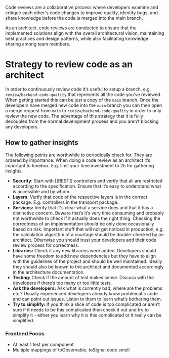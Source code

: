 Code reviews are a collaborative process where developers examine and critique each other's code changes to improve quality, identify bugs, and share knowledge before the code is merged into the main branch. 

As an architect, code reviews are conducted to ensure that the implemented solutions align with the overall architectural vision, maintaining best practices and design patterns, while also facilitating knowledge sharing among team members.

# Strategy to review code as an architect

In order to continuously review code it’s useful to setup a branch, e.g. `review/backend-code-quality` that represents all the code you’ve reviewed. When getting started this can be just a copy of the `main` branch. Once the developers have merged new code into the `main` branch you can then open a merge request from `main` to  `review/backend-code-quality` in order to only review the new code.
The advantage of this strategy that it is fully decoupled from the normal development process and you aren’t blocking any developers.

## How to gather insights

The following points are worthwhile to periodically check for. They are ordered by importance. When doing a code review as an architect it’s important to timebox. E.g. limit your time investment to 2h for gathering insights.

- **Security**: Start with [[REST]] controllers and verify that all are restricted according to the specification. Ensure that it’s easy to understand what is accessible and by whom.
- **Layers**: Verify that code of the respective layers is in the correct package. E.g. controllers in the transport package.
- **Services:** Verify that it's clear what a service does and that it has a distinctive concern. Beware that’s it’s very time consuming and probably not worthwhile to check if it actually does the right thing. Checking the correctness of an implementation should be only done occasionally based on risk. Important stuff that will not get noticed in production, e.g. the calculation algorithm of a courtage should be double-checked by an architect. Otherwise you should trust your developers and their code review process for correctness.
- **Libraries:** Check if any new libraries were added. Developers should have some freedom to add new dependencies but they have to align with the guidelines of the project and should be well maintained. Ideally they should also be known to the architect and documented accordingly in the architecture documentation.
- **Testing:** Check if the amount of test makes sense. Discuss with the developers if there’s too many or too little tests.
- **Ask the developers:** Ask what is currently bad, where are the problems etc.? Usually experienced developers already know problematic code and can point out issues. Listen to them to learn what’s bothering them.
- **Try to simplify:** If you think a slice of code is too complicated or aren’t sure if it needs to be this complicated then check it out and try to simplify it - either you learn why it is this complicated or it really can be simplified.

### Frontend Focus

- At least 1 test per component
- Multiple mappings of toObservable, toSignal code smell